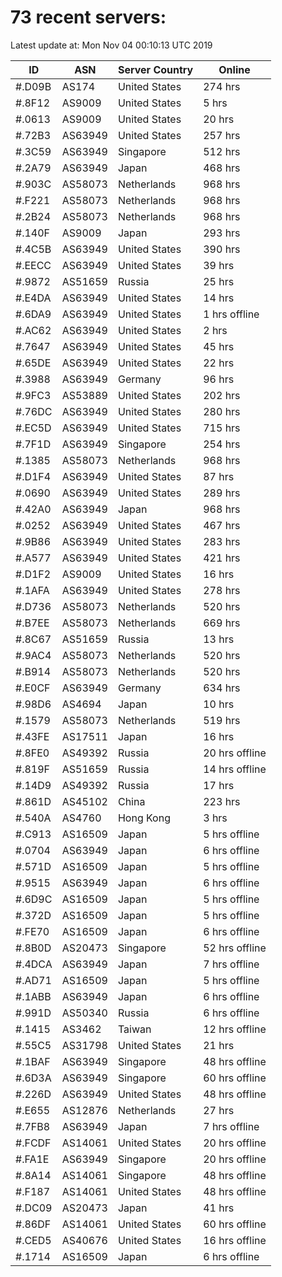 # 73 recent servers:

Latest update at: Mon Nov 04 00:10:13 UTC 2019

| ID | ASN | Server Country | Online |
| -- | --- | -------------- | ------ |
| #.D09B | AS174 | United States | 274 hrs |
| #.8F12 | AS9009 | United States | 5 hrs |
| #.0613 | AS9009 | United States | 20 hrs |
| #.72B3 | AS63949 | United States | 257 hrs |
| #.3C59 | AS63949 | Singapore | 512 hrs |
| #.2A79 | AS63949 | Japan | 468 hrs |
| #.903C | AS58073 | Netherlands | 968 hrs |
| #.F221 | AS58073 | Netherlands | 968 hrs |
| #.2B24 | AS58073 | Netherlands | 968 hrs |
| #.140F | AS9009 | Japan | 293 hrs |
| #.4C5B | AS63949 | United States | 390 hrs |
| #.EECC | AS63949 | United States | 39 hrs |
| #.9872 | AS51659 | Russia | 25 hrs |
| #.E4DA | AS63949 | United States | 14 hrs |
| #.6DA9 | AS63949 | United States | 1 hrs offline |
| #.AC62 | AS63949 | United States | 2 hrs |
| #.7647 | AS63949 | United States | 45 hrs |
| #.65DE | AS63949 | United States | 22 hrs |
| #.3988 | AS63949 | Germany | 96 hrs |
| #.9FC3 | AS53889 | United States | 202 hrs |
| #.76DC | AS63949 | United States | 280 hrs |
| #.EC5D | AS63949 | United States | 715 hrs |
| #.7F1D | AS63949 | Singapore | 254 hrs |
| #.1385 | AS58073 | Netherlands | 968 hrs |
| #.D1F4 | AS63949 | United States | 87 hrs |
| #.0690 | AS63949 | United States | 289 hrs |
| #.42A0 | AS63949 | Japan | 968 hrs |
| #.0252 | AS63949 | United States | 467 hrs |
| #.9B86 | AS63949 | United States | 283 hrs |
| #.A577 | AS63949 | United States | 421 hrs |
| #.D1F2 | AS9009 | United States | 16 hrs |
| #.1AFA | AS63949 | United States | 278 hrs |
| #.D736 | AS58073 | Netherlands | 520 hrs |
| #.B7EE | AS58073 | Netherlands | 669 hrs |
| #.8C67 | AS51659 | Russia | 13 hrs |
| #.9AC4 | AS58073 | Netherlands | 520 hrs |
| #.B914 | AS58073 | Netherlands | 520 hrs |
| #.E0CF | AS63949 | Germany | 634 hrs |
| #.98D6 | AS4694 | Japan | 10 hrs |
| #.1579 | AS58073 | Netherlands | 519 hrs |
| #.43FE | AS17511 | Japan | 16 hrs |
| #.8FE0 | AS49392 | Russia | 20 hrs offline |
| #.819F | AS51659 | Russia | 14 hrs offline |
| #.14D9 | AS49392 | Russia | 17 hrs |
| #.861D | AS45102 | China | 223 hrs |
| #.540A | AS4760 | Hong Kong | 3 hrs |
| #.C913 | AS16509 | Japan | 5 hrs offline |
| #.0704 | AS63949 | Japan | 6 hrs offline |
| #.571D | AS16509 | Japan | 5 hrs offline |
| #.9515 | AS63949 | Japan | 6 hrs offline |
| #.6D9C | AS16509 | Japan | 5 hrs offline |
| #.372D | AS16509 | Japan | 5 hrs offline |
| #.FE70 | AS16509 | Japan | 6 hrs offline |
| #.8B0D | AS20473 | Singapore | 52 hrs offline |
| #.4DCA | AS63949 | Japan | 7 hrs offline |
| #.AD71 | AS16509 | Japan | 5 hrs offline |
| #.1ABB | AS63949 | Japan | 6 hrs offline |
| #.991D | AS50340 | Russia | 6 hrs offline |
| #.1415 | AS3462 | Taiwan | 12 hrs offline |
| #.55C5 | AS31798 | United States | 21 hrs |
| #.1BAF | AS63949 | Singapore | 48 hrs offline |
| #.6D3A | AS63949 | Singapore | 60 hrs offline |
| #.226D | AS63949 | United States | 48 hrs offline |
| #.E655 | AS12876 | Netherlands | 27 hrs |
| #.7FB8 | AS63949 | Japan | 7 hrs offline |
| #.FCDF | AS14061 | United States | 20 hrs offline |
| #.FA1E | AS63949 | Singapore | 20 hrs offline |
| #.8A14 | AS14061 | Singapore | 48 hrs offline |
| #.F187 | AS14061 | United States | 48 hrs offline |
| #.DC09 | AS20473 | Japan | 41 hrs |
| #.86DF | AS14061 | United States | 60 hrs offline |
| #.CED5 | AS40676 | United States | 16 hrs offline |
| #.1714 | AS16509 | Japan | 6 hrs offline |

